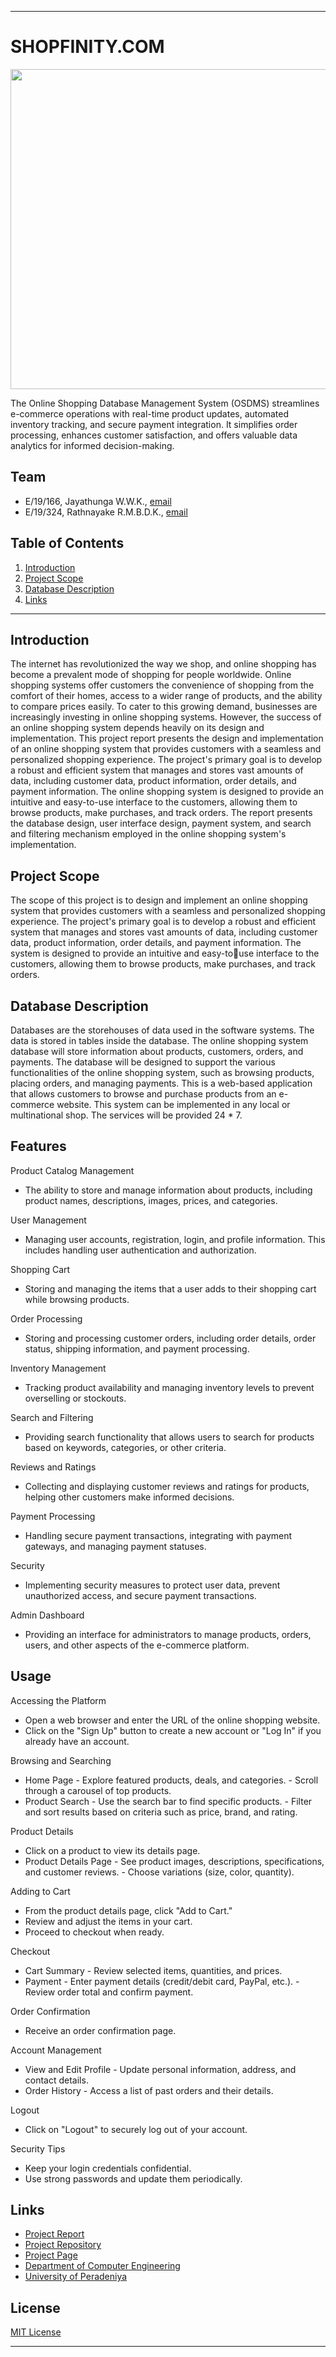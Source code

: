 ___
<h1>SHOPFINITY.COM</h1>
<img src="https://github.com/cepdnaclk/e19-co226-Online-Shopping-System/assets/111074993/d8023eb6-fee1-4211-aa43-2ea1d6e02ccb" width="512"/>

<p>The Online Shopping Database Management System (OSDMS) streamlines e-commerce operations with real-time product updates, automated inventory tracking, and secure payment integration. It simplifies order processing, enhances customer satisfaction, and offers valuable data analytics for informed decision-making.</p>

## Team
-  E/19/166, Jayathunga W.W.K., [email](mailto:e19166@eng.pdn.ac.lk)
-  E/19/324, Rathnayake R.M.B.D.K., [email](mailto:e19324@eng.pdn.ac.lk)

## Table of Contents
1. [Introduction](#introduction)
2. [Project Scope](#poject-scope)
3. [Database Description](#database-description)
4. [Links](#links)

---

## Introduction

 The internet has revolutionized the way we shop, and online shopping has become a 
prevalent mode of shopping for people worldwide. Online shopping systems offer 
customers the convenience of shopping from the comfort of their homes, access to a 
wider range of products, and the ability to compare prices easily. To cater to this 
growing demand, businesses are increasingly investing in online shopping systems. 
However, the success of an online shopping system depends heavily on its design and 
implementation.
This project report presents the design and implementation of an online shopping 
system that provides customers with a seamless and personalized shopping 
experience. The project's primary goal is to develop a robust and efficient system that 
manages and stores vast amounts of data, including customer data, product 
information, order details, and payment information. The online shopping system is 
designed to provide an intuitive and easy-to-use interface to the customers, allowing 
them to browse products, make purchases, and track orders.
The report presents the database design, user interface design, payment system, and 
search and filtering mechanism employed in the online shopping system's 
implementation.

## Project Scope
The scope of this project is to design and implement an online shopping system that 
provides customers with a seamless and personalized shopping experience. The 
project's primary goal is to develop a robust and efficient system that manages and 
stores vast amounts of data, including customer data, product information, order details, 
and payment information. The system is designed to provide an intuitive and easy-touse interface to the customers, allowing them to browse products, make purchases, and 
track orders.

## Database Description
Databases are the storehouses of data used in the software systems. The data is stored 
in tables inside the database. The online shopping system database will store 
information about products, customers, orders, and payments. The database will be 
designed to support the various functionalities of the online shopping system, such as 
browsing products, placing orders, and managing payments.
This is a web-based application that allows customers to browse and purchase products 
from an e-commerce website. This system can be implemented in any local or 
multinational shop. The services will be provided 24 * 7.

## Features
Product Catalog Management

-  The ability to store and manage information about products, including product names, descriptions, images, prices, and categories.

User Management
-  Managing user accounts, registration, login, and profile information. This includes handling user authentication and authorization.

Shopping Cart
-  Storing and managing the items that a user adds to their shopping cart while browsing products.

Order Processing
-  Storing and processing customer orders, including order details, order status, shipping information, and payment processing.

Inventory Management
-  Tracking product availability and managing inventory levels to prevent overselling or stockouts.

Search and Filtering
-  Providing search functionality that allows users to search for products based on keywords, categories, or other criteria.

Reviews and Ratings
-  Collecting and displaying customer reviews and ratings for products, helping other customers make informed decisions.
  
Payment Processing
-  Handling secure payment transactions, integrating with payment gateways, and managing payment statuses.

Security
-  Implementing security measures to protect user data, prevent unauthorized access, and secure payment transactions.

Admin Dashboard
-  Providing an interface for administrators to manage products, orders, users, and other aspects of the e-commerce platform.

## Usage
Accessing the Platform
- Open a web browser and enter the URL of the online shopping website.
- Click on the "Sign Up" button to create a new account or "Log In" if you already have an account.

Browsing and Searching
- Home Page
        - Explore featured products, deals, and categories.
        - Scroll through a carousel of top products.
- Product Search
        - Use the search bar to find specific products.
        - Filter and sort results based on criteria such as price, brand, and rating.

Product Details
- Click on a product to view its details page.
- Product Details Page
        - See product images, descriptions, specifications, and customer reviews.
        - Choose variations (size, color, quantity).

Adding to Cart
- From the product details page, click "Add to Cart."
- Review and adjust the items in your cart.
- Proceed to checkout when ready.

Checkout
- Cart Summary
        - Review selected items, quantities, and prices.
- Payment
        - Enter payment details (credit/debit card, PayPal, etc.).
        - Review order total and confirm payment.

Order Confirmation
- Receive an order confirmation page.

Account Management
- View and Edit Profile
        - Update personal information, address, and contact details.
- Order History
        - Access a list of past orders and their details.

Logout
- Click on "Logout" to securely log out of your account.

Security Tips
- Keep your login credentials confidential.
- Use strong passwords and update them periodically.

## Links
- [Project Report](https://drive.google.com/file/d/1fkoQoXMYwPwW2VFuE6D5AG-eIdvpRogu/view?usp=sharing)
- [Project Repository](https://github.com/cepdnaclk/e19-co226-Online-Shopping-System)
- [Project Page](https://cepdnaclk.github.io/e19-co226-Online-Shopping-System/)
- [Department of Computer Engineering](http://www.ce.pdn.ac.lk/)
- [University of Peradeniya](https://eng.pdn.ac.lk/)

## License
[MIT License](LICENSE)
___


